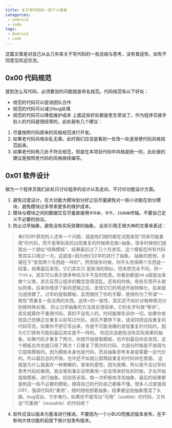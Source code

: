 ```yaml
---
title: 关于写代码的一些个人体会
categories:
 - android
 - code
tags:
 - Android
 - code
---
```


这篇文章是对自己从业几年来关于写代码的一些总结与思考，没有普适性，如有不同意见欢迎交流。

## 0x00 代码规范
提到怎么写代码，必须要说的问题就是命名规范。代码规范有以下好处：
* 规范的代码可以促进团队合作 
* 规范的代码可以减少bug处理
* 规范的代码可以降低维护成本
上面这些好处都是老生常谈了。作为程序员接手别人的代码是很经常的，此处我有几个建议：
1. 尽量按照代码原来的风格规范进行开发。
2. 如果老代码风格杂乱无章。此时我们应该是看到一处改一处逐渐使代码风格规范起来。
3. 如果老代码有几处不符合规范，但是在本项目代码中风格是统一的，此处我的建议是按照老代码的风格继续编写。

## 0x01 软件设计
做为一个程序员我们此处只讨论程序的设计以及走向，不讨论功能设计方面。
1. 避免过度设计。在大功能大模块划分好之后尽量避免对一些小功能在划分模块，避免模块过多带来更多的维护成本。
2. 模块与模块之间的数据交互尽量直接用`字符串`，`字节`，`JSON串`传输。不要自己定义不必要的协议。
3. 防止过早抽象，避免没有实际效果的抽象。
此处引用王垠大神的文章来表述：
>  奉行DRY原则的人还有一个问题，就是他们随时都在试图发现“将来可能重用”的代码，而不是等到真的出现重复的时候再去做>抽象。很多时候他们提取出一个貌似“经典模板”，结果最后过了几个月发现，这个模板在所有代码里其实只用过一次。这就是>因为他们过早的进行了抽象。
>  抽象的思想，关键在于“发现两个东西是一样的”。然而很多时候，你开头觉得两个东西是一回事，结果最后发现，它们其实只 是肤浅的相似，而本质完全不同。同一个int a，其实可以表示很多种风马牛不及的性质。你看到都是int a就提出来做个父类，其实反而让程序的概念变得混乱。还有的时候，有些东西开头貌似同类，后来你增添了新的逻辑之后，发现它们的用途开始特殊化，后来就分道扬镳了。过早的提取模板，反而捆住了你的手脚，使得你为了所谓“一致性”而重复一些没用的东西。这样>的一致性，其实还不如针对每种情况分别做特殊处理。
>  防止过早抽象的方法其实很简单，它的名字叫做“等待”。其实就算你不重用代码，真的不会死人的。时间能够告诉你一切。如果你发现自己仿佛正在重复以前写过代码，请先不要停下来，请坚持把这段重复的代码写完。如果你不把它写出来，你是不可能准确的发现重复的代码的，因为它们很有可能到最后其实是不一样的。
>  你还应该避免没有实际效果的抽象。如果代码才重复了两次，你就开始提取模板，也许到最后你会发现，这个模板总共也就只用了两次！只重复了两次的代码，大部分时候是不值得为它提取模板的。因为模板本身也是代码，而且抽象思考本身是需要一定代价的。所以最后总的开销，也许还不如就让那两段重复的代码待在里面。
>  这就是为什么我喜欢一种懒懒的，笨笨的感觉。因为我懒，所以我不会过早的思考代码的重用。我会等到事实证明重用一定会带来好处的时候，才会开始提取模板，进行抽象。经验告诉我，每一次积极地寻找抽象，最后的结果都是制造一些不必要的模板，搞得自己的代码自己都看不懂。很多人过度强调DRY，强调代码的“重用”，随时随地想着抽象，结果被这些抽象搅混了头脑，bug百出，寸步难行。如果你不能写出“可用”（usable）的代码，又何谈“可重用”（reusable）的代码呢？
4. 软件应该以版本为基准进行推进。不要因为一个小BUG而推迟版本发布，在不影响大体功能的前提下按计划发布版本。